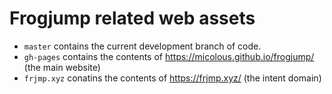 # Frogjump related web assets

* `master` contains the current development branch of code.
* `gh-pages` contains the contents of https://micolous.github.io/frogjump/ (the main website)
* `frjmp.xyz` conatins the contents of https://frjmp.xyz/ (the intent domain)


